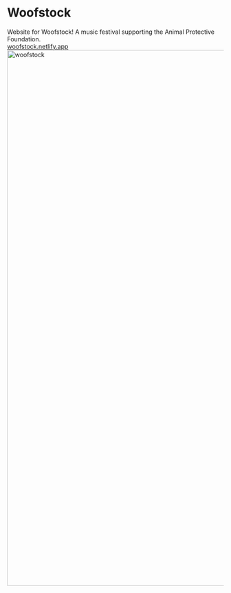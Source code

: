 # Woofstock

Website for Woofstock! A music festival supporting the Animal Protective Foundation.
<br>[woofstock.netlify.app](https://woofstock.netlify.app/)
<img width="1243" alt="woofstock" src="https://user-images.githubusercontent.com/7319667/213252316-621724b7-2988-4602-b9c0-2afa223f93b2.png">
